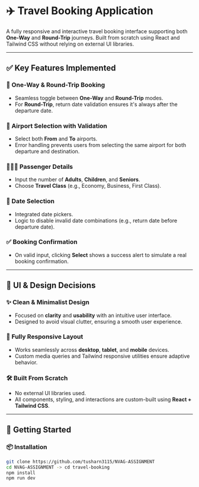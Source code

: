 # ✈️ Travel Booking Application

A fully responsive and interactive travel booking interface supporting both **One-Way** and **Round-Trip** journeys. Built from scratch using React and Tailwind CSS without relying on external UI libraries.

---

## ✅ Key Features Implemented

### 🧭 One-Way & Round-Trip Booking
- Seamless toggle between **One-Way** and **Round-Trip** modes.
- For **Round-Trip**, return date validation ensures it's always after the departure date.

### 🛫 Airport Selection with Validation
- Select both **From** and **To** airports.
- Error handling prevents users from selecting the same airport for both departure and destination.

### 👨‍👩‍👧 Passenger Details
- Input the number of **Adults**, **Children**, and **Seniors**.
- Choose **Travel Class** (e.g., Economy, Business, First Class).

### 📅 Date Selection
- Integrated date pickers.
- Logic to disable invalid date combinations (e.g., return date before departure date).

### ✅ Booking Confirmation
- On valid input, clicking **Select** shows a success alert to simulate a real booking confirmation.

---

## 🎨 UI & Design Decisions

### ✨ Clean & Minimalist Design
- Focused on **clarity** and **usability** with an intuitive user interface.
- Designed to avoid visual clutter, ensuring a smooth user experience.

### 📱 Fully Responsive Layout
- Works seamlessly across **desktop**, **tablet**, and **mobile** devices.
- Custom media queries and Tailwind responsive utilities ensure adaptive behavior.

### 🛠️ Built From Scratch
- No external UI libraries used.
- All components, styling, and interactions are custom-built using **React + Tailwind CSS**.

---

## 🚀 Getting Started

### 📦 Installation
```bash
git clone https://github.com/tusharn3115/NVAG-ASSIGNMENT
cd NVAG-ASSIGNMENT -> cd travel-booking
npm install
npm run dev
